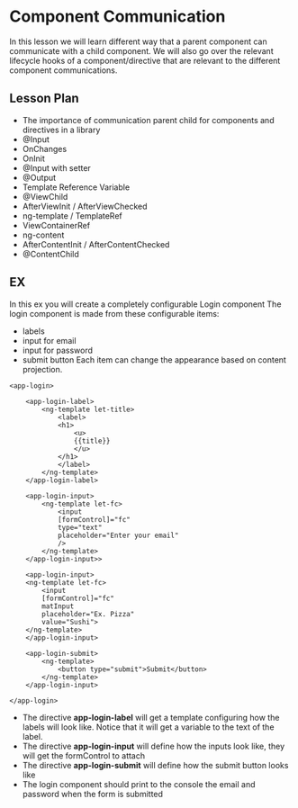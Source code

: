 # Component Communication

In this lesson we will learn different way that a parent component can communicate with a child component.
We will also go over the relevant lifecycle hooks of a component/directive that are relevant to the different component communications.

## Lesson Plan

- The importance of communication parent child for components and directives in a library
- @Input
- OnChanges
- OnInit
- @Input with setter
- @Output
- Template Reference Variable
- @ViewChild
- AfterViewInit / AfterViewChecked
- ng-template / TemplateRef
- ViewContainerRef
- ng-content
- AfterContentInit / AfterContentChecked
- @ContentChild

## EX

In this ex you will create a completely configurable Login component
The login component is made from these configurable items:
- labels
- input for email
- input for password
- submit button
Each item can change the appearance based on content projection.

```
<app-login>

	<app-login-label>
		<ng-template let-title>
			<label>
			<h1>
				<u>
				{{title}}
				</u>
			</h1>
			</label>
		</ng-template>
	</app-login-label>

	<app-login-input>
		<ng-template let-fc>
			<input
			[formControl]="fc"
			type="text"
			placeholder="Enter your email"
			/>
		</ng-template>
	</app-login-input>>

	<app-login-input>
	<ng-template let-fc>
		<input
		[formControl]="fc"
		matInput
		placeholder="Ex. Pizza"
		value="Sushi">
	</ng-template>
	</app-login-input>
	
	<app-login-submit>
		<ng-template>
			<button type="submit">Submit</button>
		</ng-template>
	</app-login-input>

</app-login>
```

- The directive **app-login-label** will get a template configuring how the labels will look like. Notice that it will get a variable to the text of the label.
- The directive **app-login-input** will define how the inputs look like, they will get the formControl to attach
- The directive **app-login-submit** will define how the submit button looks like
- The login component should print to the console the email and password when the form is submitted
